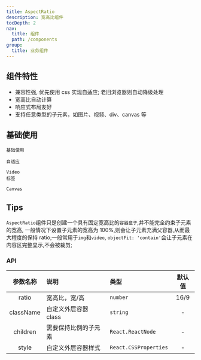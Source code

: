 ```yaml
---
title: AspectRatio
description: 宽高比组件
tocDepth: 2
nav:
  title: 组件
  path: /components
group:
  title: 业务组件
---
```


## 组件特性

- 兼容性强, 优先使用 css 实现自适应; 老旧浏览器则自动降级处理
- 宽高比自动计算
- 响应式布局友好
- 支持任意类型的子元素，如图片、视频、div、canvas 等

## 基础使用

<code src="./demos/demo1.tsx" title="基础用法" description="只设置父容器宽度,子元素一般要设置宽高100%,才能最大限度的保持固定的ratio;如果父容器设置了固定宽高,则ratio就失效了.">基础使用</code>

<code src="./demos/demo2.tsx" title="自适应" description="不设置宽高时,会自适应;改变浏览器窗口大小试试...">自适应</code>

<code src="./demos/demo3.tsx" title="Video 标签" description="子元素是Video, 设置宽高充满父容器则会最大限度的保持ratio, video有默认宽高320*176;">Video 标签</code>

<code src="./demos/demo4.tsx" title="Canvas" description="子元素是canvas,父容器的盒子一直保持固定的ratio">Canvas</code>

## Tips

`AspectRatio`组件只是创建一个具有固定宽高比的`容器盒子`,并不能完全约束子元素的宽高, 一般情况下设置子元素的宽高为 100%,则会让子元素充满父容器,从而最大程度的保持 ratio;一般常用于`img`和`video`, `objectFit: 'contain'`会让子元素在内容区完整显示,不会被裁剪;

### API

| 参数名称  | 说明                 | 类型                  | 默认值 |
| :-------: | :------------------- | :-------------------- | :----: |
|   ratio   | 宽高比，宽/高        | `number`              |  16/9  |
| className | 自定义外层容器 class | `string`              |   -    |
| children  | 需要保持比例的子元素 | `React.ReactNode`     |   -    |
|   style   | 自定义外层容器样式   | `React.CSSProperties` |   -    |
